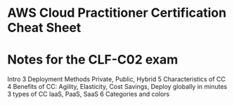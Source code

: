 # AWS Cloud Practitioner Certification Cheat Sheet
# Notes for the CLF-C02 exam

Intro
3 Deployment Methods Private, Public, Hybrid
5 Characteristics of CC 
4 Benefits of CC: Agility, Elasticity, Cost Savings, Deploy globally in minutes 
3 types of CC IaaS, PaaS, SaaS
6 Categories and colors
